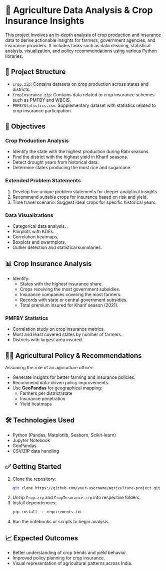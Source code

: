 
# 🌾 Agriculture Data Analysis & Crop Insurance Insights

This project involves an in-depth analysis of crop production and insurance data to derive actionable insights for farmers, government agencies, and insurance providers. It includes tasks such as data cleaning, statistical analysis, visualization, and policy recommendations using various Python libraries.

## 📁 Project Structure

- `Crop.zip`: Contains datasets on crop production across states and districts.
- `CropInsurance.zip`: Contains data related to crop insurance schemes such as PMFBY and WBCIS.
- `PMFBYStatistics.csv`: Supplementary dataset with statistics related to crop insurance participation.

## 📌 Objectives

### Crop Production Analysis
- Identify the state with the highest production during Rabi seasons.
- Find the district with the highest yield in Kharif seasons.
- Detect drought years from historical data.
- Determine states producing the most rice and sugarcane.

### Extended Problem Statements
1. Develop five unique problem statements for deeper analytical insights.
2. Recommend suitable crops for insurance based on risk and yield.
3. Time travel scenario: Suggest ideal crops for specific historical years.

### Data Visualizations
- Categorical data analysis.
- Pairplots with KDEs.
- Correlation heatmaps.
- Boxplots and swarmplots.
- Outlier detection and statistical summaries.

## 📊 Crop Insurance Analysis
- Identify:
  - States with the highest insurance share.
  - Crops receiving the most government subsidies.
  - Insurance companies covering the most farmers.
  - Records with state or central government subsidies.
  - Total premium insured for Kharif season (2021).

### PMFBY Statistics
- Correlation study on crop insurance metrics.
- Most and least covered states by number of farmers.
- Districts with largest area insured.

## 🧑‍🌾 Agricultural Policy & Recommendations
Assuming the role of an agriculture officer:
- Generate insights for better farming and insurance policies.
- Recommend data-driven policy improvements.
- Use **GeoPandas** for geographical mapping:
  - Farmers per district/state
  - Insurance penetration
  - Yield heatmaps

## 🛠 Technologies Used
- Python (Pandas, Matplotlib, Seaborn, Scikit-learn)
- Jupyter Notebook
- GeoPandas
- CSV/ZIP data handling

## ✅ Getting Started

1. Clone the repository:
   ```bash
   git clone https://github.com/your-username/agriculture-project.git
   ```
2. Unzip `Crop.zip` and `CropInsurance.zip` into respective folders.
3. Install dependencies:
   ```bash
   pip install -r requirements.txt
   ```
4. Run the notebooks or scripts to begin analysis.

## 📈 Expected Outcomes
- Better understanding of crop trends and yield behavior.
- Improved policy planning for crop insurance.
- Visual representation of agricultural patterns across India.
